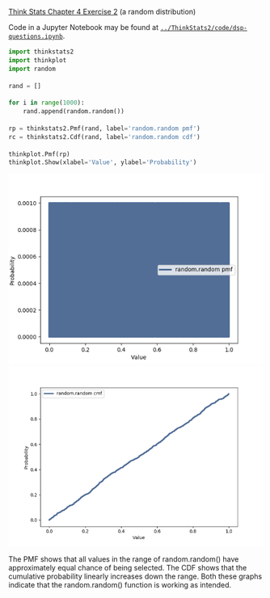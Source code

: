 [Think Stats Chapter 4 Exercise 2](http://greenteapress.com/thinkstats2/html/thinkstats2005.html#toc41) (a random distribution)

Code in a Jupyter Notebook may be found at [`../ThinkStats2/code/dsp-questions.ipynb`](../ThinkStats2/code/dsp-questions.ipynb).

```python
import thinkstats2
import thinkplot
import random

rand = []

for i in range(1000):
    rand.append(random.random())
    
rp = thinkstats2.Pmf(rand, label='random.random pmf')
rc = thinkstats2.Cdf(rand, label='random.random cdf')

thinkplot.Pmf(rp)
thinkplot.Show(xlabel='Value', ylabel='Probability')
```
![pmf](randpmf.png)
![cdf](randcdf.png)

The PMF shows that all values in the range of random.random() have approximately equal chance of being selected. The CDF shows that the cumulative probability linearly increases down the range. Both these graphs indicate that the random.random() function is working as intended.
